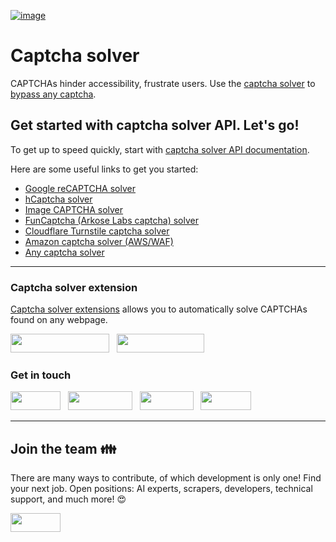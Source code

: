 [![image](https://github.com/2captcha/.github/assets/38065632/f6aa869e-5b3f-44ea-9050-03055829fc88)](https://2captcha.com)


# Captcha solver

CAPTCHAs hinder accessibility, frustrate users. Use the  [captcha solver](https://2captcha.com/) to [bypass any captcha](https://2captcha.com/p/break-captcha).


## Get started with captcha solver API. Let's go!

To get up to speed quickly, start with [captcha solver API documentation](https://2captcha.com/api-docs).

Here are some useful links to get you started:

* [Google reCAPTCHA solver](https://2captcha.com/p/bypass-recaptcha)
* [hCaptcha solver](https://2captcha.com/p/hcaptcha)
* [Image CAPTCHA solver](https://2captcha.com/p/simple_captcha)
* [FunCaptcha (Arkose Labs captcha) solver](https://2captcha.com/p/funcaptcha)
* [Cloudflare Turnstile captcha solver](https://2captcha.com/p/cloudflare-turnstile)
* [Amazon captcha solver (AWS/WAF)](https://2captcha.com/p/amazon-captcha-bypass)
* [Any captcha solver](https://2captcha.com/p/break-captcha)

---
### Captcha solver extension
[Captcha solver extensions](https://2captcha.com/captcha-bypass-extension) allows you to automatically solve CAPTCHAs found on any webpage.

[<img src="https://github.com/2captcha/.github/assets/38065632/da65574f-566a-44a7-891d-b439b28397a2" width="158" height="30" />](https://chrome.google.com/webstore/detail/2captcha-solver/ifibfemgeogfhoebkmokieepdoobkbpo)  &nbsp;
[<img src="https://github.com/2captcha/.github/assets/38065632/4d3db31b-807b-48fc-a1b3-c1ff1b3f8bcb" width="140" height="30" />](https://microsoftedge.microsoft.com/addons/detail/captcha-solver-auto-reco/pihoolhoncpggnckcpihaenjplkcnkod) 

<!--
[<img src="https://github.com/2captcha/.github/assets/38065632/c9c23e02-18ef-4fa6-bcf6-8c78229b557b" width="129" height="30" />](https://addons.mozilla.org/firefox/addon/2captcha-solver)
-->

### Get in touch

[<img src="https://github.com/2captcha/.github/assets/38065632/d8bd5d7d-dc93-452d-9762-4090add4b295" width="80" height="30" />](mailto:support@2captcha.com)  &nbsp;
[<img src="https://github.com/2captcha/.github/assets/38065632/0f4e00ae-b419-4a3d-a3e8-360bf74af425" width="103" height="30" />](https://www.facebook.com/2captcha4customers/)  &nbsp;
[<img src="https://github.com/2captcha/.github/assets/38065632/96b431f8-b06c-4ed7-bce3-31b96aee47ce" width="86" height="30" />](https://twitter.com/2captcha)  &nbsp;
[<img src="https://github.com/2captcha/.github/assets/38065632/635a9f31-c60a-4003-be59-2270bd9ed29c" width="81" height="30" />](https://captchaforum.com/)


---

## Join the team 👪

There are many ways to contribute, of which development is only one! Find your next job. Open positions: AI experts, scrapers, developers, technical support, and much more! 😍

[<img src="https://github.com/2captcha/.github/assets/38065632/d8bd5d7d-dc93-452d-9762-4090add4b295" width="80" height="30" />](mailto:job@2captcha.com)

